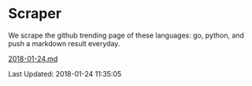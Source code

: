# Scraper

We scrape the github trending page of these languages: go, python, and push a markdown result everyday.

[2018-01-24.md](https://github.com/borays/Scraper/blob/master/2018-01-24.md)

Last Updated: 2018-01-24 11:35:05